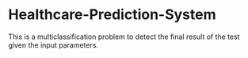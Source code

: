 # Healthcare-Prediction-System
This is a multiclassification problem to detect the final result of the test given the input parameters. 